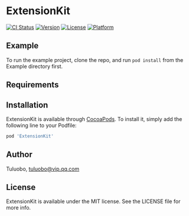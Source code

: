 # ExtensionKit

[![CI Status](http://img.shields.io/travis/Tuluobo/ExtensionKit.svg?style=flat)](https://travis-ci.org/Tuluobo/ExtensionKit)
[![Version](https://img.shields.io/cocoapods/v/ExtensionKit.svg?style=flat)](http://cocoapods.org/pods/ExtensionKit)
[![License](https://img.shields.io/cocoapods/l/ExtensionKit.svg?style=flat)](http://cocoapods.org/pods/ExtensionKit)
[![Platform](https://img.shields.io/cocoapods/p/ExtensionKit.svg?style=flat)](http://cocoapods.org/pods/ExtensionKit)

## Example

To run the example project, clone the repo, and run `pod install` from the Example directory first.

## Requirements

## Installation

ExtensionKit is available through [CocoaPods](http://cocoapods.org). To install
it, simply add the following line to your Podfile:

```ruby
pod 'ExtensionKit'
```

## Author

Tuluobo, tuluobo@vip.qq.com

## License

ExtensionKit is available under the MIT license. See the LICENSE file for more info.
